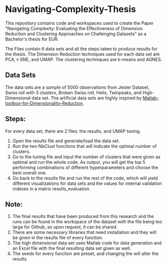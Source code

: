 # Navigating-Complexity-Thesis
This repository contains code and workspaces used to create the Paper "Navigating Complexity: Evaluating the Effectiveness of Dimension Reduction and Clustering Approaches on Challenging Datasets" as a Bachelor's thesis for EUR. 

The Files contain 6 data sets and all the steps taken to produce results for the thesis. 
The Dimension Reduction techniques used for each data set are PCA, t-SNE, and UMAP. 
The clustering techniques are k-means and AGNES. 

## Data Sets
The data sets are a sample of 5000 observations from Jester Dataset, Swiss roll with 3 clusters, Broken Swiss roll, Helix, Twinpeaks, and High-Dimensional data set. The artificial data sets are highly inspired by [Matlab-toolbox-for-Dimensionality-Reduction](https://github.com/UMD-ISL/Matlab-Toolbox-for-Dimensionality-Reduction).

## Steps:

For every data set, there are 2 files: the results, and UMAP tuning. 
1. Open the results file and generate/load the data set. 
2. Run the two NbClust functions that will indicate the optimal number of clusters.
3. Go to the tuning file and input the number of clusters that were given as optimal and run the whole code. As output, you will get the top 5 performing combinations of different hyperparameters and choose the best overall one.
4. Go back to the results file and run the rest of the code, which will yield different visualizations for data sets and the values for internal validation indexes in a matrix results_evaluation. 

## Note:
1. The final results that have been produced from this research and the runs can be found in the workspace of the dataset with the file being too large for Github, so upon request, it can be shared.
2. There are some necessary libraries that need installation and they will be given in the results file of every function.
3. The high dimensional data set uses Matlab code for data generation and an Excel file with the final resulting data set given as well.
4. The seeds for every function are preset, and changing the will alter the results.

